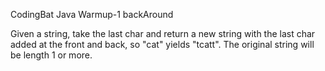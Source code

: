CodingBat Java Warmup-1 backAround

Given a string, take the last char and return a new string with the last char added at the front and back, so "cat" yields "tcatt".
The original string will be length 1 or more.
